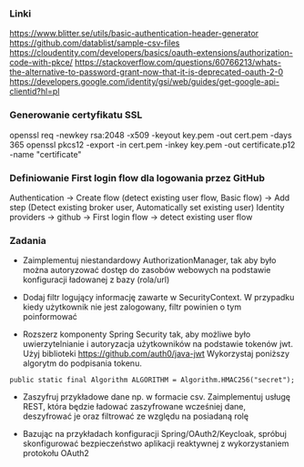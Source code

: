 ### Linki
https://www.blitter.se/utils/basic-authentication-header-generator
https://github.com/datablist/sample-csv-files
https://cloudentity.com/developers/basics/oauth-extensions/authorization-code-with-pkce/
https://stackoverflow.com/questions/60766213/whats-the-alternative-to-password-grant-now-that-it-is-deprecated-oauth-2-0
https://developers.google.com/identity/gsi/web/guides/get-google-api-clientid?hl=pl

### Generowanie certyfikatu SSL
openssl req -newkey rsa:2048 -x509 -keyout key.pem -out cert.pem -days 365
openssl pkcs12 -export -in cert.pem -inkey key.pem -out certificate.p12 -name "certificate"

### Definiowanie First login flow dla logowania przez GitHub
Authentication -> Create flow (detect existing user flow, Basic flow) -> Add step (Detect existing broker user, Automatically set existing user)
Identity providers -> github -> First login flow -> detect existing user flow

### Zadania
- Zaimplementuj niestandardowy AuthorizationManager, tak aby było można autoryzować
  dostęp do zasobów webowych na podstawie konfiguracji ładowanej z bazy (rola/url)

- Dodaj filtr logujący informację zawarte w SecurityContext. W przypadku
kiedy użytkownik nie jest zalogowany, filtr powinien o tym poinformować

- Rozszerz komponenty Spring Security tak, aby możliwe było uwierzytelnianie i autoryzacja
użytkowników na podstawie tokenów jwt. Użyj biblioteki https://github.com/auth0/java-jwt 
Wykorzystaj poniższy algorytm do podpisania tokenu.
```
public static final Algorithm ALGORITHM = Algorithm.HMAC256("secret");
```

- Zaszyfruj przykładowe dane np. w formacie csv. Zaimplementuj usługę REST, która będzie ładować zaszyfrowane
wcześniej dane, deszyfrować je oraz filtrować ze względu na posiadaną rolę

- Bazując na przykładach konfiguracji Spring/OAuth2/Keycloak, spróbuj skonfigurować bezpieczeństwo aplikacji
reaktywnej z wykorzystaniem protokołu OAuth2

